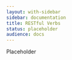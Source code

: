 ```yaml
---
layout: with-sidebar
sidebar: documentation
title: RESTful Verbs
status: placeholder
audience: docs
---
```


Placeholder
